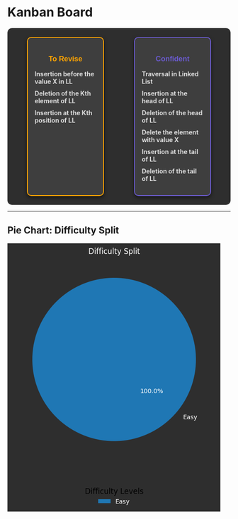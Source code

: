 # Kanban Board

<div style="display: flex; justify-content: space-around; gap: 20px; background-color: #2e2e2e; padding: 20px; border-radius: 10px;">
  <div style="border: 2px solid #ffa500; border-radius: 10px; padding: 15px; width: 30%; background-color: #3e3e3e; box-shadow: 0 4px 8px rgba(0, 0, 0, 0.5);">
    <h3 style="color: #ffa500; text-align: center; font-family: Arial, sans-serif;">To Revise</h3>
    <ul style="list-style-type: none; padding: 0;">
      <li style="margin: 10px 0;"><a href="Question-9.py" style="text-decoration: none; color: #dcdcdc; font-weight: bold;">Insertion before the value X in LL</a></li>
      <li style="margin: 10px 0;"><a href="Question-4.py" style="text-decoration: none; color: #dcdcdc; font-weight: bold;">Deletion of the Kth element of LL</a></li>
      <li style="margin: 10px 0;"><a href="Question-8.py" style="text-decoration: none; color: #dcdcdc; font-weight: bold;">Insertion at the Kth position of LL</a></li>
    </ul>
  </div>
  <div style="border: 2px solid #6a5acd; border-radius: 10px; padding: 15px; width: 30%; background-color: #3e3e3e; box-shadow: 0 4px 8px rgba(0, 0, 0, 0.5);">
    <h3 style="color: #6a5acd; text-align: center; font-family: Arial, sans-serif;">Confident</h3>
    <ul style="list-style-type: none; padding: 0;">
      <li style="margin: 10px 0;"><a href="Question-1.py" style="text-decoration: none; color: #dcdcdc; font-weight: bold;">Traversal in Linked List</a></li>
      <li style="margin: 10px 0;"><a href="Question-6.py" style="text-decoration: none; color: #dcdcdc; font-weight: bold;">Insertion at the head of LL</a></li>
      <li style="margin: 10px 0;"><a href="Question-2.py" style="text-decoration: none; color: #dcdcdc; font-weight: bold;">Deletion of the head of LL</a></li>
      <li style="margin: 10px 0;"><a href="Question-5.py" style="text-decoration: none; color: #dcdcdc; font-weight: bold;">Delete the element with value X</a></li>
      <li style="margin: 10px 0;"><a href="Question-7.py" style="text-decoration: none; color: #dcdcdc; font-weight: bold;">Insertion at the tail of LL</a></li>
      <li style="margin: 10px 0;"><a href="Question-3.py" style="text-decoration: none; color: #dcdcdc; font-weight: bold;">Deletion of the tail of LL</a></li>
    </ul>
  </div>
</div>

---

## Pie Chart: Difficulty Split

![Difficulty Split](pie-chart.png)

